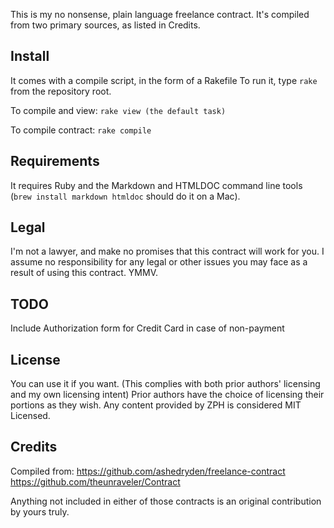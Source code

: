 This is my no nonsense, plain language freelance contract. It's compiled from two primary sources, as listed in Credits.


Install
-------
It comes with a compile script, in the form of a Rakefile
To run it, type `rake` from the repository root.

To compile and view:
`rake view (the default task)`

To compile contract:
`rake compile`

Requirements
------------
It requires Ruby and the Markdown and HTMLDOC command line tools (`brew install markdown htmldoc` should do it on a Mac).

Legal
-----
I'm not a lawyer, and make no promises that this contract will work for you.
I assume no responsibility for any legal or other issues you may face as
a result of using this contract. YMMV.

TODO
----
Include Authorization form for Credit Card in case of non-payment

License
------
You can use it if you want.
(This complies with both prior authors' licensing and my own licensing intent)
Prior authors have the choice of licensing their portions as they wish.  Any content provided by ZPH is considered MIT Licensed.

Credits
------
Compiled from:
https://github.com/ashedryden/freelance-contract
https://github.com/theunraveler/Contract

Anything not included in either of those contracts is an original contribution by yours truly.

